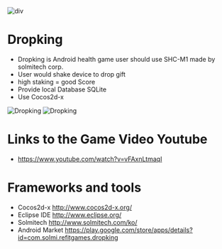    ![div](http://cfile9.uf.tistory.com/image/234BCF4C567BF6C820C203)

   # Dropking
 
   * Dropking is Android health game user should use SHC-M1 made by solmitech corp.
   * User would shake device to drop gift
   * high staking = good Score
   * Provide local Database SQLite
   * Use Cocos2d-x
 
  ![Dropking](http://cfile22.uf.tistory.com/image/2117CA50567BF46F2F7081)
  ![Dropking](http://cfile26.uf.tistory.com/image/2216EE50567BF479316266)
 
 
  # Links to the Game Video Youtube
 
  * https://www.youtube.com/watch?v=vFAxnLtmaqI
 

  # Frameworks and tools
 
  * Cocos2d-x http://www.cocos2d-x.org/
  * Eclipse IDE http://www.eclipse.org/
  * Solmitech http://www.solmitech.com/ko/
  * Android Market https://play.google.com/store/apps/details?id=com.solmi.refitgames.dropking
